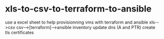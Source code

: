 # xls-to-csv-to-terraform-to-ansible
use a excel sheet to help provisionning vms with terraform and ansible
xls-->csv
csv-->[terraform]-->ansible inventory
update dns (A and PTR) 
create tls certificates

